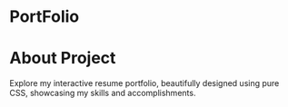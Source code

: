 # PortFolio

# About Project

Explore my interactive resume portfolio, beautifully designed using pure CSS, showcasing my skills and accomplishments.
